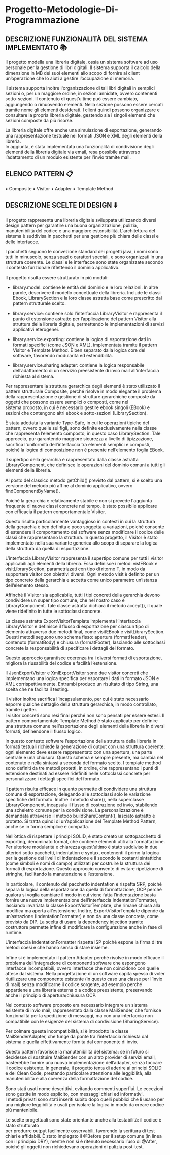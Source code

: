 # __Progetto-Metodologie-Di-Programmazione__ 

## DESCRIZIONE FUNZIONALITÀ DEL SISTEMA IMPLEMENTATO 📚

Il progetto modella una libreria digitale, ossia un sistema software ad uso personale per la 
gestione di libri digitali. Il sistema supporta il calcolo della dimensione in MB dei suoi 
elementi allo scopo di fornire al client un’operazione che lo aiuti a gestire l’occupazione di 
memoria.  

Il sistema supporta inoltre l'organizzazione di tali libri digitali in semplici sezioni o, per un 
maggiore ordine, in sezioni annidate, ovvero contenenti sotto-sezioni. Il contenuto di 
quest’ultime può essere cambiato, aggiungendo o rimuovendo elementi. Nella sezione 
possono essere cercati tramite nome gli elementi desiderati. I client quindi possono 
organizzare e consultare la propria libreria digitale, gestendo sia i singoli elementi che sezioni 
composte da più risorse.  

La libreria digitale offre anche una simulazione di esportazione, generando una 
rappresentazione testuale nei formati JSON e XML degli elementi della libreria.  
In aggiunta, è stata implementata una funzionalità di condivisione degli elementi della 
libreria digitale via email, resa possibile attraverso l’adattamento di un modulo esistente per 
l'invio tramite mail.  

## ELENCO PATTERN 📋

▪ Composite 
▪ Visitor 
▪ Adapter 
▪ Template Method 

## DESCRIZIONE SCELTE DI DESIGN ⬇️

Il progetto rappresenta una libreria digitale sviluppata utilizzando diversi design pattern per 
garantire una buona organizzazione, pulizia, manutenibilità del codice e una maggiore 
estensibilità. L'architettura del sistema è suddivisa in pacchetti per una gestione più chiara 
delle classi e delle interfacce. 

I pacchetti seguono le convezione standard dei progetti java, i nomi sono tutti in minuscolo, 
senza spazi o caratteri speciali, e sono organizzati in una struttura coerente. 
Le classi e le interfacce sono state organizzate secondo il contesto funzionale riflettendo il 
dominio applicativo.  

Il progetto risulta essere strutturato in più moduli: 

- library.model: contiene le entità del dominio e le loro relazioni. In altre parole, 
descrivere il modello concettuale della libreria. Include le classi Ebook, LibrarySection e 
la loro classe astratta base come prescritto dal pattern strutturale scelto.

- library.service: contiene solo l’interfaccia LibraryVisitor e rappresenta il punto di 
estensione astratto per l’applicazione del pattern Visitor alla struttura della libreria 
digitale, permettendo le implementazioni di servizi applicativi eterogenei.

- library.service.exporting: contiene la logica di esportazione dati in formati specifici 
(come JSON e XML), implementata tramite il pattern Visitor e Template Method. È ben 
separato dalla logica core del software, favorendo modularità ed estendibilità.

- library.service.sharing.adapter: contiene la logica responsabile dell’adattamento di un 
servizio preesistente di invio mail all’interfaccia richiesta al sistema.

Per rappresentare la struttura gerarchica degli elementi è stato utilizzato il pattern strutturale 
Composite, perché risolve in modo elegante il problema della rappresentazione e gestione di 
strutture gerarchiche composte da oggetti che possono essere semplici o composti, come nel  
sistema proposto, in cui è necessario gestire ebook singoli (EBook) e sezioni che contengono 
altri ebook e sotto-sezioni (LibrarySection).  

È stata adottata la variante Type-Safe, in cui le operazioni tipiche del pattern, ovvero quelle 
sui figli, sono definite esclusivamente nella classe che rappresenta l’elemento composto, in 
questo caso LibrarySection. Tale approccio, pur garantendo maggiore sicurezza a livello di 
tipizzazione, sacrifica l'uniformità dell’interfaccia tra elementi semplici e composti, poiché la 
logica di composizione non è presente nell’elemento foglia EBook. 

Il supertipo della gerarchia è rappresentato dalla classe astratta LibraryComponent, che 
definisce le operazioni del dominio comuni a tutti gli elementi della libreria.

Al posto del classico metodo getChild() previsto dal pattern, si è scelto una versione del 
metodo più affine al dominio applicativo, ovvero findComponentByName(). 

Poiché la gerarchia è relativamente stabile e non si prevede l'aggiunta frequente di nuove 
classi concrete nel tempo, è stato possibile applicare con efficacia il pattern comportamentale 
Visitor. 

Questo risulta particolarmente vantaggioso in contesti in cui la struttura della gerarchia è ben 
definita e poco soggetta a variazioni, poiché consente di estendere il comportamento del 
software senza modificare il codice delle classi che rappresentano la struttura. 
In questo progetto, il Visitor è stato implementato nella sua variante generica allo scopo di 
separare la logica della struttura da quella di esportazione. 

L’interfaccia LibraryVisitor<T> rappresenta il supertipo comune per tutti i visitor applicabili 
agli elementi della libreria. Essa definisce i metodi vistEBook e visitLibrarySection, 
parametrizzati con tipo di ritorno T, in modo da supportare visitor con obiettivi diversi. Ogni 
metodo visit è definito per un tipo concreto della gerarchia e accetta come unico parametro 
un’istanza dell’elemento stesso. 

Affinché il Visitor sia applicabile, tutti i tipi concreti della gerarchia devono condividere un 
super tipo comune, che nel nostro caso è LibraryComponent. Tale classe astratta dichiara il 
metodo accept(), il quale viene ridefinito in tutte le sottoclassi concrete. 

La classe astratta ExportVisitorTemplate implementa l’interfaccia LibraryVisitor<String> e 
definisce il flusso di esportazione per ciascun tipo di elemento attraverso due metodi final, 
come visitEBook e visitLibrarySection. Questi metodi seguono uno schema fisso: apertura 
(formatHeader), contenuto (formatBody) e chiusura (formatFooter), lasciando alle sottoclassi 
concrete la responsabilità di specificare i dettagli del formato. 

Questo approccio garantisce coerenza tra i diversi formati di esportazione, migliora la 
riusabilità del codice e facilità l’estensione. 

Il JsonExportVisitor e XmlExportVisitor sono due visitor concreti che implementano una logica 
specifica per esportare i dati in formato JSON e XML corrispettivamente. Entrambi produco 
un risultato di tipo String, una scelta che ne facilita il testing. 

Il visitor inoltre sacrifica l’incapsulamento, per cui è stato necessario esporre qualche 
dettaglio della struttura gerarchica, in modo controllato, tramite i getter.  
I visitor concreti sono resi final perché non sono pensati per essere estesi. 
Il pattern comportamentale Template Method è stato applicato per definire una struttura 
comune nell’esportazione degli elementi della libreria in diversi formati, definendone il 
flusso logico. 

In questo contesto software l’esportazione della struttura della libreria in formati testuali 
richiede la generazione di output con una struttura coerente: ogni elemento deve essere 
rappresentato con una apertura, una parte centrale e una chiusura. Questo schema è sempre 
presente, ma cambia nel contenuto e nella sintassi a seconda del formato scelto. 
I template method sono definiti da tre metodi protetti, in ordine, che rappresentano i punti 
di estensione destinati ad essere ridefiniti nelle sottoclassi concrete per personalizzare i 
dettagli specifici del formato. 

Il pattern risulta efficace in quanto permette di condividere una struttura comune di 
esportazione, delegando alle sottoclassi solo le variazione specifiche del formato. 
Inoltre il metodo share(), nella superclasse LibraryComponent,  incapsula il flusso di 
costruzione ed invio, stabilendo una scheletro comune per la condivisione. La 
personalizzazione è demandata attraverso il metodo buildShareContent(), lasciato astratto e 
protetto. Si tratta quindi di un’applicazione del Template Method Pattern, anche se in forma 
semplice e compatta. 

Nell’ottica di rispettare i principi SOLID, è stato creato un sottopacchetto di exporting, 
denominato format, che contiene elementi utili alla formattazione. Per ulteriore modularità e 
chiarezza quest’ultimo è stato suddiviso in due ulteriori sotto pacchetti, indentation e syntax, 
contenenti il primo la logica per la gestione dei livelli di indentazione e il secondo le costanti 
sintattiche (come simboli e nomi di campo) utilizzati per costruire la struttura dei formati di 
esportazione. Questo approccio consente di evitare ripetizione di stringhe, facilitando la 
manutenzione e l’estensione. 

In particolare, il contenuto del pacchetto indentation è rispetta SRP, poiché separa la logica 
della esportazione da quella di formattazione, OCP perché qualora si voglia cambiare il modo 
in cui viene fatta l’indentazione basta fornire una nuova implementazione dell’interfaccia 
IndentationFormatter, lasciando invariata la classe ExportVisitorTemplate, che rimane chiusa alla 
modifica ma aperta all’estensione. Inoltre, ExportVisitorTemplate dipende da un’astrazione 
(IndentationFormatter) e non da una classe concreta, come previsto da DIP. La scelta di usare 
la dependency injection tramite costruttore permette infine di modificare la configurazione 
anche in fase di runtime. 

L’interfaccia IndentationFormatter rispetta ISP poiché espone la firma di tre metodi coesi e che 
hanno senso di stare insieme. 

Infine si è implementato il pattern Adapter perché risolve in modo efficace il problema 
dell’integrazione di componenti software che espongono interfacce incompatibili, ovvero 
interfacce che non coincidono con quelle attese dal sistema. Nella progettazione di un 
software capita spesso di voler riutilizzare una componente esistente (in questo caso una 
classe per l’invio  di mail) senza modificarne il codice sorgente, ad esempio perché appartiene 
a una libreria esterna o a codice preesistente, preservando anche il principio di 
apertura/chiusura OCP. 

Nel contesto software proposto era necessario integrare un sistema esistente di invio mail, 
rappresentato dalla classe MailSender, che fornisce funzionalità per la spedizione di 
messaggi, ma con una interfaccia non compatibile con le esigenze del sistema di condivisione 
(SharingService). 

Per colmare questa incompatibilità, si è introdotto la classe MailSenderAdapter, che funge da 
ponte tra l’interfaccia richiesta dal sistema e quella effettivamente fornita dal componente di 
invio.

Questo pattern favorisce la manutenibilità del sistema: se in futuro si decidesse di sostituire 
MailSender con un altro provider di servizi email, basterebbe fornire una nuova 
implementazione dell’adapter, senza toccare il codice esistente. 
In generale, il progetto tenta di aderire ai principi SOLID e del Clean Code, prestando 
particolare attenzione alle leggibilità, alla manutenibilità e alla coerenza della formattazione 
del codice. 

Sono stati usati nome descrittivi, evitando commenti superflui. 
Le eccezioni sono gestite in modo esplicito, con messaggi chiari ed informativi.  
I metodi privati sono stati inseriti subito dopo quelli pubblici che li usano per una migliore 
leggibilità e usati per isolare la logica in modo da creare codice più mantenibile. 

Le scelte progettuali sono state orientante anche alla testabilità: il codice è stato strutturato  
per produrre output facilmente osservabili, favorendo la scrittura di test chiari e affidabili. È 
stato impiegato il @Before per il setup comune (in linea con il principio DRY), mentre non si 
è ritenuto necessario l’uso di @After, poiché gli oggetti non richiedevano operazioni di pulizia 
post-test.

